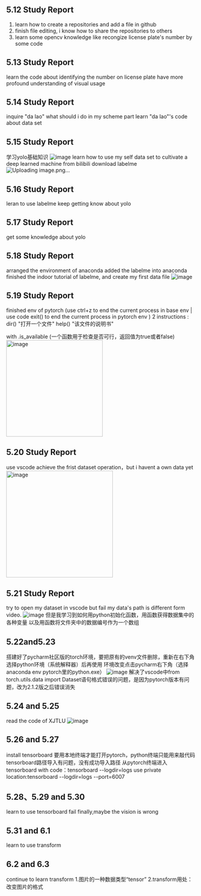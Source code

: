 ## 5.12 Study Report
1. learn how to create a repositories and add a file in github
2. finish file editing, i know how to share the repositories to others
3. learn some opencv knowledge like recongize license plate's number by some code

## 5.13 Study Report
learn the code about identifying the number on license plate
have more profound understanding of visual usage

## 5.14 Study Report
inquire "da lao" what should i do in my scheme part
learn "da lao"'s code about data set

## 5.15 Study Report
学习yolo基础知识
![image](https://github.com/OT114514/DailyStudy/assets/169598472/f329a29c-0227-405a-a7c3-16d495c306e9)
learn how to use my self data set to cultivate a deep learned machine from bilibili 
download labelme![Uploading image.png…]()

## 5.16 Study Report
leran to use labelme
keep getting know about yolo

## 5.17 Study Report
get some knowledge about yolo

## 5.18 Study Report
arranged the environment of anaconda added the labelme into anaconda
finished the indoor tutorial of labelme, and create my first data file 
![image](https://github.com/OT114514/DailyStudy/assets/169598472/d79c1206-95cb-4b0e-860e-180f1e6193b6)

## 5.19 Study Report
finished env of pytorch
(use ctrl+z to end the current process in base env   | use code exit() to end the current process in pytorch env )
2 instructions :    dir() "打开一个文件"   help() "该文件的说明书"

with .is_available (一个函数用于检查是否可行，返回值为true或者false)
<img width="257" alt="image" src="https://github.com/OT114514/DailyStudy/assets/169598472/254c98b0-063b-41e3-a788-a7f41c88eda9">

## 5.20 Study Report
use vscode achieve the frist dataset operation，but i havent a own data yet
<img width="284" alt="image" src="https://github.com/OT114514/DailyStudy/assets/169598472/01658836-1661-46d3-a6d8-5865ddc38c2d">

## 5.21 Study Report
try to open my dataset in vscode but fail
my data's path is different form video.
![image](https://github.com/OT114514/DailyStudy/assets/169598472/f999def7-5503-4949-b911-c5a944833597)
但是我学习到如何用python初始化函数，用函数获得数据集中的各种变量
以及用函数将文件夹中的数据编号作为一个数组

## 5.22and5.23
搭建好了pycharm社区版的torch环境，要把原有的venv文件删除，重新在右下角选择python环境（系统解释器）后再使用
环境改变点击pycharm右下角（选择anaconda env pytorch里的python.exe）
![image](https://github.com/OT114514/DailyStudy/assets/169598472/0b8471f3-ed57-46b8-90b0-9868816cadb4)
解决了vscode中from torch.utils.data import Dataset语句格式错误的问题，是因为pytorch版本有问题，改为2.1.2版之后错误消失

## 5.24 and 5.25
read the code of XJTLU
![image](https://github.com/OT114514/DailyStudy/assets/169598472/9760502b-c563-4937-9de0-454a1222e29c)

## 5.26 and 5.27
install tensorboard
要用本地终端才能打开pytorch，python终端只能用来敲代码
tensorboard路径导入有问题，没有成功导入路径
从pytorch终端进入tensorboard with code：tensorboard --logdir=logs 
use private location:tensorboard --logdir=logs --port=6007

## 5.28、5.29 and 5.30
learn to use tensorboard
fail finally,maybe the vision is wrong 

## 5.31 and 6.1
learn to use transform

## 6.2 and 6.3
continue to learn transform
1.图片的一种数据类型“tensor”
2.transform用处：改变图片的格式
